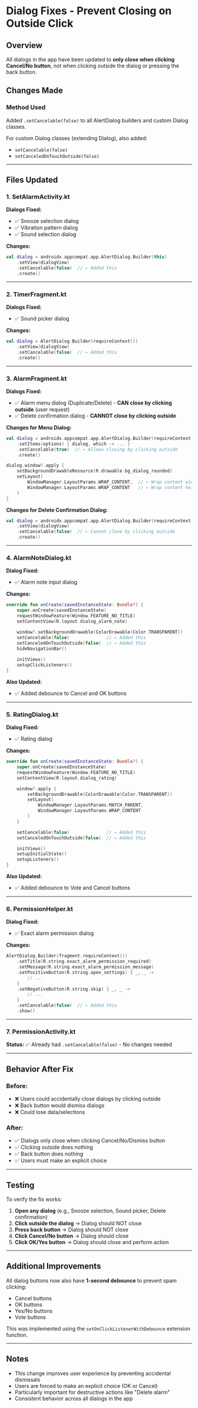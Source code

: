 # Dialog Fixes - Prevent Closing on Outside Click

## Overview
All dialogs in the app have been updated to **only close when clicking Cancel/No button**, not when clicking outside the dialog or pressing the back button.

## Changes Made

### Method Used
Added `.setCancelable(false)` to all AlertDialog builders and custom Dialog classes.

For custom Dialog classes (extending Dialog), also added:
- `setCancelable(false)`
- `setCanceledOnTouchOutside(false)`

---

## Files Updated

### 1. SetAlarmActivity.kt
**Dialogs Fixed:**
- ✅ Snooze selection dialog
- ✅ Vibration pattern dialog
- ✅ Sound selection dialog

**Changes:**
```kotlin
val dialog = androidx.appcompat.app.AlertDialog.Builder(this)
    .setView(dialogView)
    .setCancelable(false)  // ← Added this
    .create()
```

---

### 2. TimerFragment.kt
**Dialogs Fixed:**
- ✅ Sound picker dialog

**Changes:**
```kotlin
val dialog = AlertDialog.Builder(requireContext())
    .setView(dialogView)
    .setCancelable(false)  // ← Added this
    .create()
```

---

### 3. AlarmFragment.kt
**Dialogs Fixed:**
- ✅ Alarm menu dialog (Duplicate/Delete) - **CAN close by clicking outside** (user request)
- ✅ Delete confirmation dialog - **CANNOT close by clicking outside**

**Changes for Menu Dialog:**
```kotlin
val dialog = androidx.appcompat.app.AlertDialog.Builder(requireContext())
    .setItems(options) { dialog, which -> ... }
    .setCancelable(true)  // ← Allows closing by clicking outside
    .create()

dialog.window?.apply {
    setBackgroundDrawableResource(R.drawable.bg_dialog_rounded)
    setLayout(
        WindowManager.LayoutParams.WRAP_CONTENT,  // ← Wrap content width
        WindowManager.LayoutParams.WRAP_CONTENT   // ← Wrap content height
    )
}
```

**Changes for Delete Confirmation Dialog:**
```kotlin
val dialog = androidx.appcompat.app.AlertDialog.Builder(requireContext())
    .setView(dialogView)
    .setCancelable(false)  // ← Cannot close by clicking outside
    .create()
```

---

### 4. AlarmNoteDialog.kt
**Dialog Fixed:**
- ✅ Alarm note input dialog

**Changes:**
```kotlin
override fun onCreate(savedInstanceState: Bundle?) {
    super.onCreate(savedInstanceState)
    requestWindowFeature(Window.FEATURE_NO_TITLE)
    setContentView(R.layout.dialog_alarm_note)

    window?.setBackgroundDrawable(ColorDrawable(Color.TRANSPARENT))
    setCancelable(false)              // ← Added this
    setCanceledOnTouchOutside(false)  // ← Added this
    hideNavigationBar()
    
    initViews()
    setupClickListeners()
}
```

**Also Updated:**
- ✅ Added debounce to Cancel and OK buttons

---

### 5. RatingDialog.kt
**Dialog Fixed:**
- ✅ Rating dialog

**Changes:**
```kotlin
override fun onCreate(savedInstanceState: Bundle?) {
    super.onCreate(savedInstanceState)
    requestWindowFeature(Window.FEATURE_NO_TITLE)
    setContentView(R.layout.dialog_rating)

    window?.apply {
        setBackgroundDrawable(ColorDrawable(Color.TRANSPARENT))
        setLayout(
            WindowManager.LayoutParams.MATCH_PARENT,
            WindowManager.LayoutParams.WRAP_CONTENT
        )
    }

    setCancelable(false)              // ← Added this
    setCanceledOnTouchOutside(false)  // ← Added this

    initViews()
    setupInitialState()
    setupListeners()
}
```

**Also Updated:**
- ✅ Added debounce to Vote and Cancel buttons

---

### 6. PermissionHelper.kt
**Dialog Fixed:**
- ✅ Exact alarm permission dialog

**Changes:**
```kotlin
AlertDialog.Builder(fragment.requireContext())
    .setTitle(R.string.exact_alarm_permission_required)
    .setMessage(R.string.exact_alarm_permission_message)
    .setPositiveButton(R.string.open_settings) { _, _ ->
        // ...
    }
    .setNegativeButton(R.string.skip) { _, _ ->
        // ...
    }
    .setCancelable(false)  // ← Added this
    .show()
```

---

### 7. PermissionActivity.kt
**Status:** ✅ Already had `.setCancelable(false)` - No changes needed

---

## Behavior After Fix

### Before:
- ❌ Users could accidentally close dialogs by clicking outside
- ❌ Back button would dismiss dialogs
- ❌ Could lose data/selections

### After:
- ✅ Dialogs only close when clicking Cancel/No/Dismiss button
- ✅ Clicking outside does nothing
- ✅ Back button does nothing
- ✅ Users must make an explicit choice

---

## Testing

To verify the fix works:

1. **Open any dialog** (e.g., Snooze selection, Sound picker, Delete confirmation)
2. **Click outside the dialog** → Dialog should NOT close
3. **Press back button** → Dialog should NOT close
4. **Click Cancel/No button** → Dialog should close
5. **Click OK/Yes button** → Dialog should close and perform action

---

## Additional Improvements

All dialog buttons now also have **1-second debounce** to prevent spam clicking:
- Cancel buttons
- OK buttons
- Yes/No buttons
- Vote buttons

This was implemented using the `setOnClickListenerWithDebounce` extension function.

---

## Notes

- This change improves user experience by preventing accidental dismissals
- Users are forced to make an explicit choice (OK or Cancel)
- Particularly important for destructive actions like "Delete alarm"
- Consistent behavior across all dialogs in the app

